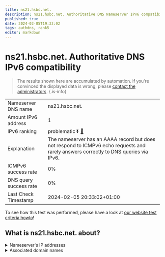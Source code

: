 ```yaml
---
title: ns21.hsbc.net.
description: ns21.hsbc.net. Authoritative DNS Nameserver IPv6 compatibility
published: true
date: 2024-02-05T19:33:02
tags: authdns, rank5
editor: markdown
---
```


# ns21.hsbc.net. Authoritative DNS IPv6 compatibility

> The results shown here are accumulated by automation. If you're convinced the displayed data is wrong, please [contact the administrators](/howto/chat). 
{.is-info}




|   |   |
| - | - |
| Nameserver DNS name | ns21.hsbc.net.
| Amount IPv6 address | 1
| IPv6 ranking | problematic :arrow_double_down: [🔗](/howto/ranking) |
| Explanation | The nameserver has an AAAA record but does not respond to ICMPv6 echo requests and rarely answers correctly to DNS queries via IPv6. |
| ICMPv6 success rate | 0%|
| DNS query success rate | 0% |
| Last Check Timestamp | 2024-02-05 20:33:02+01:00 |

To see how this test was performed, please have a look at [our website test criteria howto](/howto/testcriteria/authdns)!


## What is ns21.hsbc.net. about?




<details>
<summary>Nameserver's IP addresses</summary>

2600:2000:2120::100

</details>



<details>
<summary>Associated domain names</summary>

www.hsbc.com

</details>
